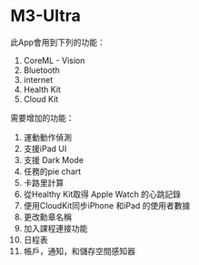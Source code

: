 # M3-UItra

此App會用到下列的功能：
1. CoreML - Vision
2. Bluetooth 
3. internet
4. Health Kit
5. Cloud Kit

需要增加的功能：
1. 運動動作偵測
2. 支援iPad UI
3. 支援 Dark Mode
4. 任務的pie chart 
5. 卡路里計算
6. 從Healthy Kit取得 Apple Watch 的心跳記錄
7. 便用CloudKit同步iPhone 和iPad 的使用者數據
8. 更改勳章名稱
9. 加入課程連接功能
10. 日程表
11. 帳戶，通知，和儲存空間感知器
